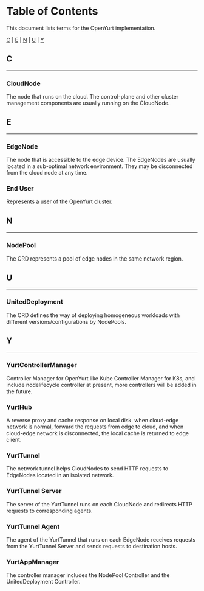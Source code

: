 # Table of Contents

This document lists terms for the OpenYurt implementation.

[C](#c) | [E](#e) | [N](#n) | [U](#u) | [Y](#y)

## C

---

### CloudNode

The node that runs on the cloud. The control-plane and other cluster management components are usually running on the CloudNode.

## E

---

### EdgeNode

The node that is accessible to the edge device. The EdgeNodes are usually located in a sub-optimal network environment. They may be disconnected from the cloud node at any time.


### End User

Represents a user of the OpenYurt cluster.

## N

---

### NodePool

The CRD represents a pool of edge nodes in the same network region.

## U

---

### UnitedDeployment

The CRD defines the way of deploying homogeneous workloads with different versions/configurations by NodePools.

## Y

---

### YurtControllerManager

Controller Manager for OpenYurt like Kube Controller Manager for K8s, and include nodelifecycle controller at present, more controllers will be added in the future.

### YurtHub

A reverse proxy and cache response on local disk. when cloud-edge network is normal, forward the requests from edge to cloud, and when cloud-edge network is disconnected, the local cache is returned to edge client.

### YurtTunnel

The network tunnel helps CloudNodes to send HTTP requests to EdgeNodes located in an isolated network.

### YurtTunnel Server

The server of the YurtTunnel runs on each CloudNode and redirects HTTP requests to corresponding agents.

### YurtTunnel Agent

The agent of the YurtTunnel that runs on each EdgeNode receives requests from the YurtTunnel Server and sends requests to destination hosts.

### YurtAppManager

The controller manager includes the NodePool Controller and the UnitedDeployment Controller.
